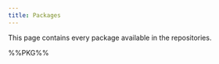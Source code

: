 ```yaml
---
title: Packages
---
```


This page contains every package available in the repositories.

<div>%%PKG%%</div>
